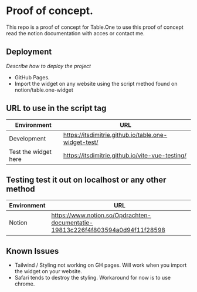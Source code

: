 # Proof of concept.

This repo is a proof of concept for Table.One to use this proof of concept read the notion documentation with acces or contact me.

## Deployment

_Describe how to deploy the project_

- GitHub Pages.
- Import the widget on any website using the script method found on notion/table.one-widget

## URL to use in the script tag

| Environment          | URL                                                  |
| -------------------- | ---------------------------------------------------- |
| Development          | https://itsdimitrie.github.io/table.one-widget-test/ |
| Test the widget here | https://itsdimitrie.github.io/vite-vue-testing/      |

## Testing test it out on localhost or any other method

| Environment | URL                                                                            |
| ----------- | ------------------------------------------------------------------------------ |
| Notion      | https://www.notion.so/Opdrachten-documentatie-19813c226f4f803594a0d94f11f28598 |

## Known Issues

- Tailwind / Styling not working on GH pages. Will work when you import the widget on your website.
- Safari tends to destroy the styling. Workaround for now is to use chrome.
